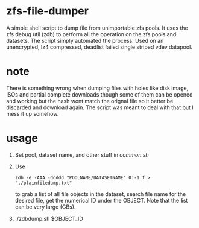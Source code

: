 # zfs-file-dumper
A simple shell script to dump file from unimportable zfs pools.
It uses the zfs debug util (zdb) to perform all the operation on the zfs pools and datasets. The script simply automated the process.
Used on an unencrypted, lz4 compressed, deadlist failed single striped vdev datapool.

# note
There is something wrong when dumping files with holes like disk image, ISOs and partial complete downloads though some of them can be opened and working but the hash wont match the orignal file so it better be discarded and download again. The script was meant to deal with that but I mess it up somehow.

# usage
1. Set pool, dataset name, and other stuff in *common.sh*

2. Use
	```
	zdb -e -AAA -ddddd "POOLNAME/DATASETNAME" 0:-1:f > "./plainfiledump.txt"
	```
	to grab a list of all file objects in the dataset, search file name for the desired file, get the numerical ID under the OBJECT.
	Note that the list can be very large (GBs).

3. ./zdbdump.sh $OBJECT_ID
